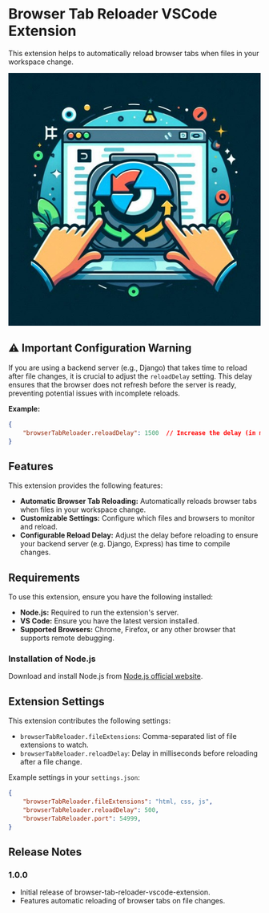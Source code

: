 # Browser Tab Reloader VSCode Extension

This extension helps to automatically reload browser tabs when files in your workspace change.

![Automatic Browser Tab Reloading](https://github.com/stefanFortza/Browser-Tab-Reloader-Extension/blob/main/browser-tab-reloader-vscode-extension/images/image.jpeg?raw=true)


## ⚠️ Important Configuration Warning

If you are using a backend server (e.g., Django) that takes time to reload after file changes, it is crucial to adjust the `reloadDelay` setting. This delay ensures that the browser does not refresh before the server is ready, preventing potential issues with incomplete reloads.

**Example:**

```json
{
    "browserTabReloader.reloadDelay": 1500  // Increase the delay (in milliseconds) if your server is slow to reload
}
```

## Features

This extension provides the following features:

- **Automatic Browser Tab Reloading:** Automatically reloads browser tabs when files in your workspace change.
- **Customizable Settings:** Configure which files and browsers to monitor and reload.
- **Configurable Reload Delay:** Adjust the delay before reloading to ensure your backend server (e.g. Django, Express) has time to compile changes.




## Requirements

To use this extension, ensure you have the following installed:

- **Node.js:** Required to run the extension's server.
- **VS Code:** Ensure you have the latest version installed.
- **Supported Browsers:** Chrome, Firefox, or any other browser that supports remote debugging.

### Installation of Node.js

Download and install Node.js from [Node.js official website](https://nodejs.org/).

## Extension Settings

This extension contributes the following settings:

- `browserTabReloader.fileExtensions`: Comma-separated list of file extensions to watch.
- `browserTabReloader.reloadDelay`: Delay in milliseconds before reloading after a file change.

Example settings in your `settings.json`:

```json
{
    "browserTabReloader.fileExtensions": "html, css, js",
    "browserTabReloader.reloadDelay": 500,
    "browserTabReloader.port": 54999,
}
```

<!-- ## Known Issues

- Currently, only supports Chrome and Firefox browsers.
- Some file changes might not be detected due to VS Code's internal caching mechanism. -->

## Release Notes

### 1.0.0

- Initial release of browser-tab-reloader-vscode-extension.
- Features automatic reloading of browser tabs on file changes.
